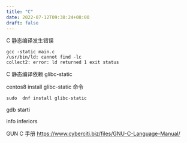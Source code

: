 ```yaml
---
title: "C"
date: 2022-07-12T09:38:24+08:00
draft: false
---
```


C 静态编译发生错误
```
gcc -static main.c
/usr/bin/ld: cannot find -lc
collect2: error: ld returned 1 exit status
```

C 静态编译依赖 glibc-static

centos8 install glibc-static 命令

```q
sudo  dnf install glibc-static
```
gdb
starti

info inferiors

GUN C 手册 https://www.cyberciti.biz/files/GNU-C-Language-Manual/

